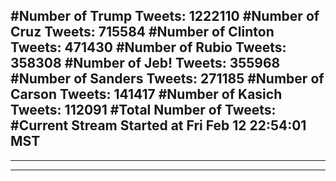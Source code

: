 #Number of Trump Tweets: 1222110
#Number of Cruz Tweets: 715584
#Number of Clinton Tweets: 471430
#Number of Rubio Tweets: 358308
#Number of Jeb! Tweets: 355968
#Number of Sanders Tweets: 271185
#Number of Carson Tweets: 141417
#Number of Kasich Tweets: 112091
#Total Number of Tweets:  
#Current Stream Started at Fri Feb 12 22:54:01 MST
---
---
---
